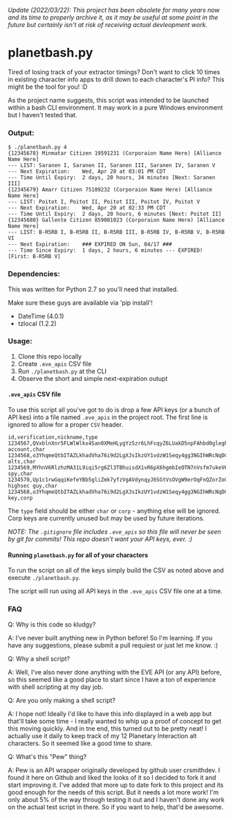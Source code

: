 _Update (2022/03/22): This project has been obsolete for many years now and its time to properly archive it, as it may be useful at some point in the future but certainly isn't at risk of receiving actual devleopment work._

# planetbash.py

Tired of losing track of your extractor timings? Don't want to click 10 times in existing character info apps to drill down to each character's PI info? This might be the tool for you! :D

As the project name suggests, this script was intended to be launched within a bash CLI environment. It may work in a pure Windows environment but I haven't tested that.

### Output:

```
$ ./planetbash.py 4
{12345678} Minmatar Citizen 19591231 (Corporaion Name Here) [Alliance Name Here]
--- LIST: Saranen I, Saranen II, Saranen III, Saranen IV, Saranen V
--- Next Expiration:    Wed, Apr 20 at 03:01 PM CDT
--- Time Until Expiry:  2 days, 20 hours, 34 minutes [Next: Saranen III]
{12345679} Amarr Citizen 75189232 (Corporaion Name Here) [Alliance Name Here]
--- LIST: Poitot I, Poitot II, Poitot III, Poitot IV, Poitot V
--- Next Expiration:    Wed, Apr 20 at 02:33 PM CDT
--- Time Until Expiry:  2 days, 20 hours, 6 minutes [Next: Poitot II]
{12345680} Gallente Citizen 859081023 (Corporaion Name Here) [Alliance Name Here]
--- LIST: B-R5RB I, B-R5RB II, B-R5RB III, B-R5RB IV, B-R5RB V, B-R5RB VI
--- Next Expiration:    ### EXPIRED ON Sun, 04/17 ###
--- Time Since Expiry:  1 days, 2 hours, 6 minutes --- EXPIRED! [First: B-R5RB V]
```

### Dependencies:

This was written for Python 2.7 so you'll need that installed.

Make sure these guys are available via 'pip install'!

* DateTime (4.0.1)
* tzlocal (1.2.2)

### Usage:

1. Clone this repo locally
2. Create `.eve_apis` CSV file
3. Run `./planetbash.py` at the CLI
4. Observe the short and simple next-expiration outupt

#### `.eve_apis` CSV file

To use this script all you've got to do is drop a few API keys (or a bunch of API kes) into a file named `.eve_apis` in the project root. The first line is ignored to allow for a proper `CSV` header.

```
id,verification,nickname,type
1234567,QVxblnXnr5FLWlWlkx4San0XMeHLygYz5zr6LhFcqyZ6LUakD5npFAhbd0glegPe,main account,char
1234568,o3YhqmeQtbITAZLkhadVha76i9d2LgXJsIkzUY1vdzW1Seqy4gg3NGIhWRcNqDCh,industry alts,char
1234569,MYhnV6RlzhzMA31L9iqi5rg6Zl3TBhuisdX1vR6pX6hgmbIeOTN7nVsfm7ukeV6Y,goon spy,char
1234570,Up1c1rwGqqiKefeYBb5gliZmk7yfzVgAVdynqyJ6SGtVsOVgW9erOqFnQZorZoCV,boring highsec guy,char
1234568,o3YhqmeQtbITAZLkhadVha76i9d2LgXJsIkzUY1vdzW1Seqy4gg3NGIhWRcNqDCh,corp key,corp
```

The `type` field should be either `char` or `corp` - anything else will be ignored. Corp keys are currently unused but may be used by future iterations.

*NOTE: The `.gitignore` file includes `.eve_apis` so this file will never be seen by git for commits! This repo doesn't want your API keys, ever. :)*

#### Running `planetbash.py` for all of your characters

To run the script on all of the keys simply build the CSV as noted above and execute `./planetbash.py`.

The script will run using all API keys in the `.eve_apis` CSV file one at a time.

### FAQ

Q: Why is this code so kludgy?

A: I've never built anything new in Python before! So I'm learning. If you have any suggestions, please submit a pull requiest or just let me know. :)

Q: Why a shell script?

A: Well, I've also never done anything with the EVE API (or any API) before, so this seemed like a good place to start since I have a ton of experience with shell scripting at my day job.

Q: Are you only making a shell script?

A: I hope not! Ideally I'd like to have this info displayed in a web app but that'll take some time - I really wanted to whip up a proof of concept to get this moving quickly. And in tne end, this turned out to be pretty neat! I actually use it daily to keep track of my 12 Planetary Interaction alt characters. So it seemed like a good time to share.

Q: What's this "Pew" thing?

A: Pew is an API wrapper originally developed by github user crsmithdev. I found it here on Github and liked the looks of it so I decided to fork it and start improving it. I've added that more up to date fork to this project and its good enough for the needs of this script. But it needs a lot more work! I'm only about 5% of the way through testing it out and I haven't done any work on the actual test script in there. So if you want to help, that'd be awesome.
